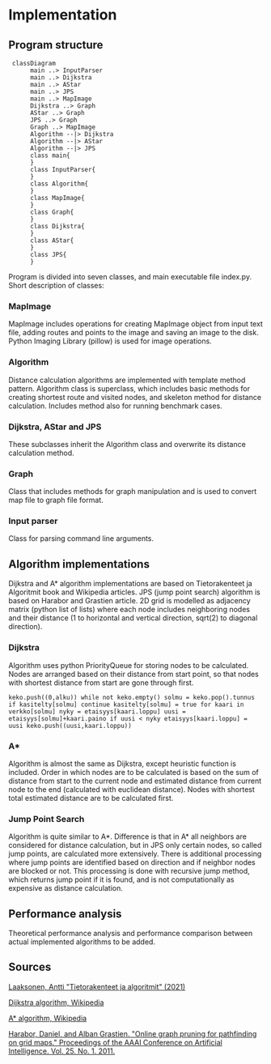 # Implementation
## Program structure
```mermaid
 classDiagram
      main ..> InputParser
      main ..> Dijkstra
      main ..> AStar
      main ..> JPS
      main ..> MapImage
      Dijkstra ..> Graph
      AStar ..> Graph
      JPS ..> Graph
      Graph ..> MapImage
      Algorithm --|> Dijkstra
      Algorithm --|> AStar
      Algorithm --|> JPS
      class main{
      }
      class InputParser{
      }
      class Algorithm{
      }
      class MapImage{
      }
      class Graph{
      }
      class Dijkstra{
      }
      class AStar{
      }
      class JPS{
      }
```
Program is divided into seven classes, and main executable file index.py. Short description of classes:
### MapImage
MapImage includes operations for creating MapImage object from input text file, adding routes and points to the image and saving an image to the disk. Python Imaging Library (pillow) is used for image operations.
### Algorithm
Distance calculation algorithms are implemented with template method pattern. Algorithm class is superclass, which includes basic methods for creating shortest route and visited nodes, and skeleton method for distance calculation. Includes method also for running benchmark cases.
### Dijkstra, AStar and JPS 
These subclasses inherit the Algorithm class and overwrite its distance calculation method.
### Graph
Class that includes methods for graph manipulation and is used to convert map file to graph file format.
### Input parser
Class for parsing command line arguments.

## Algorithm implementations
Dijkstra and A* algorithm implementations are based on Tietorakenteet ja Algoritmit book and Wikipedia articles. JPS (jump point search) algorithm is based on Harabor and Grastien article. 2D grid is modelled as adjacency matrix (python list of lists) where each node includes neighboring nodes and their distance (1 to horizontal and vertical direction, sqrt(2) to diagonal direction).

### Dijkstra
Algorithm uses python PriorityQueue for storing nodes to be calculated. Nodes are arranged based on their distance from start point, so that nodes with shortest distance from start are gone through first.

`
 keko.push((0,alku))
 while not keko.empty()
 solmu = keko.pop().tunnus
 if kasitelty[solmu]
  continue
 kasitelty[solmu] = true
 for kaari in verkko[solmu]
  nyky = etaisyys[kaari.loppu]
  uusi = etaisyys[solmu]+kaari.paino
  if uusi < nyky
   etaisyys[kaari.loppu] = uusi
   keko.push((uusi,kaari.loppu))
`

### A*
Algorithm is almost the same as Dijkstra, except heuristic function is included. Order in which nodes are to be calculated is based on the sum of distance from start to the current node and estimated distance from current node to the end (calculated with euclidean distance). Nodes with shortest total estimated distance are to be calculated first.

### Jump Point Search
Algorithm is quite similar to A*. Difference is that in A* all neighbors are considered for distance calculation, but in JPS only certain nodes, so called jump points, are calculated more extensively. There is additional processing where jump points are identified based on direction and if neighbor nodes are blocked or not. This processing is done with recursive jump method, which returns jump point if it is found, and is not computationally as expensive as distance calculation. 

## Performance analysis
Theoretical performance analysis and performance comparison between actual implemented algorithms to be added.

## Sources
[Laaksonen, Antti "Tietorakenteet ja algoritmit" (2021)](https://github.com/hy-tira/tirakirja/raw/master/tirakirja.pdf)

[Dijkstra algorithm, Wikipedia](https://en.wikipedia.org/wiki/Dijkstra%27s_algorithm)

[A* algorithm, Wikipedia](https://en.wikipedia.org/wiki/A*_search_algorithm)

[Harabor, Daniel, and Alban Grastien. "Online graph pruning for pathfinding on grid maps." Proceedings of the AAAI Conference on Artificial Intelligence. Vol. 25. No. 1. 2011.](http://users.cecs.anu.edu.au/~dharabor/data/papers/harabor-grastien-aaai11.pdf)
